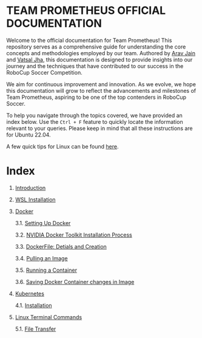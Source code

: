 # TEAM PROMETHEUS OFFICIAL DOCUMENTATION

Welcome to the official documentation for Team Prometheus! This repository serves as a comprehensive guide for understanding the core concepts and methodologies employed by our team. Authored by [Arav Jain](https://github.com/AravJain007) and [Vatsal Jha](https://github.com/Vatsal-Jha256), this documentation is designed to provide insights into our journey and the techniques that have contributed to our success in the RoboCup Soccer Competition.

We aim for continuous improvement and innovation. As we evolve, we hope this documentation will grow to reflect the advancements and milestones of Team Prometheus, aspiring to be one of the top contenders in RoboCup Soccer.

To help you navigate through the topics covered, we have provided an index below. Use the `Ctrl + F` feature to quickly locate the information relevant to your queries. Please keep in mind that all these instructions are for Ubuntu 22.04.

A few quick tips for Linux can be found [here](Linux/README.md).

# Index

1. [Introduction](intro)
2. [WSL Installation](WSL/wsl-download.md)
3. [Docker](Docker)
   
    3.1. [Setting Up Docker](Docker/setting-up-docker.md)

    3.2. [NVIDIA Docker Toolkit Installation Process](Docker/nvidia-docker-toolkit.md)

    3.3. [DockerFile: Detials and Creation](Docker/dockerfile-details-and-creation.md)

    3.4. [Pulling an Image](Docker/pulling-image.md)

    3.5. [Running a Container](Docker/running-a-container.md)

    3.6. [Saving Docker Container changes in Image](Docker/saving-container-image.md)

4. [Kubernetes](Kubernetes)

    4.1. [Installation]()

5. [Linux Terminal Commands](Linux)

    5.1. [File Transfer](Linux/file-transfer.md)